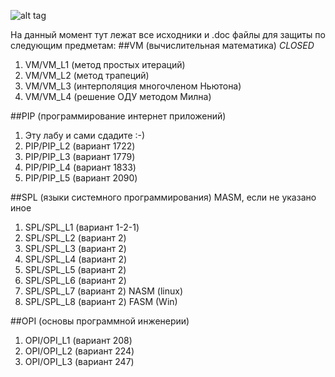 ![alt tag](http://s5.pikabu.ru/post_img/2015/04/21/11/1429639209_944006780.jpg)

На данный момент тут лежат все исходники и .doc файлы для защиты по следующим предметам:
##VM (вычислительная математика) *CLOSED*
1. VM/VM_L1 (метод простых итераций)
2. VM/VM_L2 (метод трапеций)
3. VM/VM_L3 (интерполяция многочленом Ньютона)
4. VM/VM_L4 (решение ОДУ методом Милна)

##PIP (программирование интернет приложений)
1. Эту лабу и сами сдадите :-)
2. PIP/PIP_L2 (вариант 1722)
3. PIP/PIP_L3 (вариант 1779)
4. PIP/PIP_L4 (вариант 1833)
5. PIP/PIP_L5 (вариант 2090)

##SPL (языки системного программирования) MASM, если не указано иное
1. SPL/SPL_L1 (вариант 1-2-1)
2. SPL/SPL_L2 (вариант 2)
3. SPL/SPL_L3 (вариант 2)
4. SPL/SPL_L4 (вариант 2)
5. SPL/SPL_L5 (вариант 2)
6. SPL/SPL_L6 (вариант 2)
7. SPL/SPL_L7 (вариант 2) NASM (linux)
8. SPL/SPL_L8 (вариант 2) FASM (Win)

##OPI (основы программной инженерии)
1. OPI/OPI_L1 (вариант 208)
2. OPI/OPI_L2 (вариант 224)
3. OPI/OPI_L3 (вариант 247)
